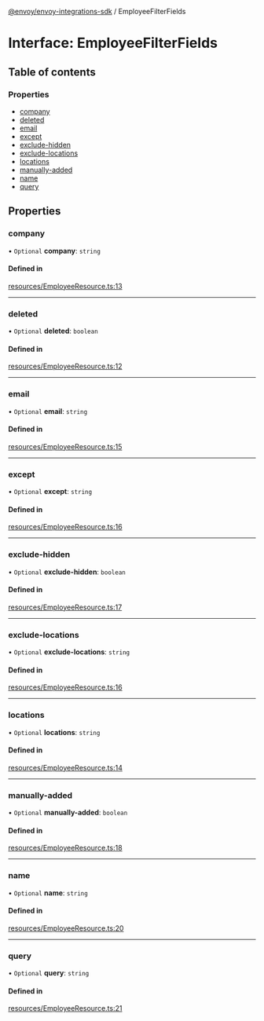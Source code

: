 [@envoy/envoy-integrations-sdk](../README.md) / EmployeeFilterFields

# Interface: EmployeeFilterFields

## Table of contents

### Properties

- [company](employeefilterfields.md#company)
- [deleted](employeefilterfields.md#deleted)
- [email](employeefilterfields.md#email)
- [except](employeefilterfields.md#except)
- [exclude-hidden](employeefilterfields.md#exclude-hidden)
- [exclude-locations](employeefilterfields.md#exclude-locations)
- [locations](employeefilterfields.md#locations)
- [manually-added](employeefilterfields.md#manually-added)
- [name](employeefilterfields.md#name)
- [query](employeefilterfields.md#query)

## Properties

### company

• `Optional` **company**: `string`

#### Defined in

[resources/EmployeeResource.ts:13](https://github.com/envoy/envoy-integrations-sdk-nodejs/blob/6f08a82/src/resources/EmployeeResource.ts#L13)

___

### deleted

• `Optional` **deleted**: `boolean`

#### Defined in

[resources/EmployeeResource.ts:12](https://github.com/envoy/envoy-integrations-sdk-nodejs/blob/6f08a82/src/resources/EmployeeResource.ts#L12)

___

### email

• `Optional` **email**: `string`

#### Defined in

[resources/EmployeeResource.ts:15](https://github.com/envoy/envoy-integrations-sdk-nodejs/blob/6f08a82/src/resources/EmployeeResource.ts#L15)

___

### except

• `Optional` **except**: `string`

#### Defined in

[resources/EmployeeResource.ts:16](https://github.com/envoy/envoy-integrations-sdk-nodejs/blob/6f08a82/src/resources/EmployeeResource.ts#L16)

___

### exclude-hidden

• `Optional` **exclude-hidden**: `boolean`

#### Defined in

[resources/EmployeeResource.ts:17](https://github.com/envoy/envoy-integrations-sdk-nodejs/blob/6f08a82/src/resources/EmployeeResource.ts#L17)

___

### exclude-locations

• `Optional` **exclude-locations**: `string`

#### Defined in

[resources/EmployeeResource.ts:16](https://github.com/envoy/envoy-integrations-sdk-nodejs/blob/6f08a82/src/resources/EmployeeResource.ts#L16)

___

### locations

• `Optional` **locations**: `string`

#### Defined in

[resources/EmployeeResource.ts:14](https://github.com/envoy/envoy-integrations-sdk-nodejs/blob/6f08a82/src/resources/EmployeeResource.ts#L14)

___

### manually-added

• `Optional` **manually-added**: `boolean`

#### Defined in

[resources/EmployeeResource.ts:18](https://github.com/envoy/envoy-integrations-sdk-nodejs/blob/6f08a82/src/resources/EmployeeResource.ts#L18)

___

### name

• `Optional` **name**: `string`

#### Defined in

[resources/EmployeeResource.ts:20](https://github.com/envoy/envoy-integrations-sdk-nodejs/blob/6f08a82/src/resources/EmployeeResource.ts#L20)

___

### query

• `Optional` **query**: `string`

#### Defined in

[resources/EmployeeResource.ts:21](https://github.com/envoy/envoy-integrations-sdk-nodejs/blob/6f08a82/src/resources/EmployeeResource.ts#L21)
